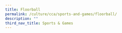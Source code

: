 ```yaml
---
title: Floorball
permalink: /culture/cca/sports-and-games/floorball/
description: ""
third_nav_title: Sports & Games
---
```

